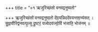 +++
title = "०१ ऋजुरिच्छंसो वनवद्वनुष्यतो"

+++
ऋ॒जुरिच्छंसो॑ वनवद्वनुष्य॒तो दे॑व॒यन्निददे॑वयन्तम॒भ्य॑सत् ।  
सु॒प्रा॒वीरिद्व॑नवत्पृ॒त्सु दु॒ष्टरं॒ यज्वेदय॑ज्यो॒र्वि भ॑जाति॒ भोज॑नम् ॥